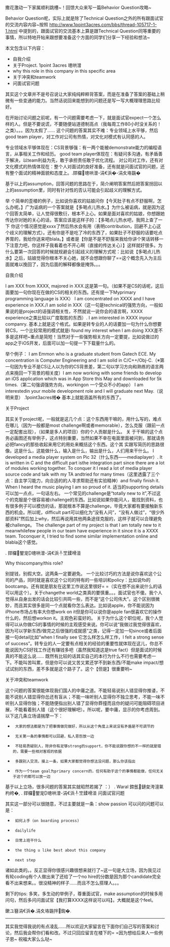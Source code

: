 撒花激动一下家属顺利跳槽~！回馈大众来写一篇Behavior Question攻略~

Behavior Question呢，实际上就是除了Technical Question之外的所有跟面试官的交流内容内容~按照 http://www.1point3acres.com/bbs/thread-105717-1-1.html 中提到的，跟面试官的交流基本上算是跟Technical Question同等重要的事情，所以特地开帖来跟想要准备这个方面的同学们分享一下经验和想法~

本文包含以下内容：
- 自我介绍
- 关于Project. 1point 3acres 璁哄潧
- why this role in this company in this specific area
- 关于冲突和teamwork
- 问面试官问题

其实这个文章并不是号召说让大家纯纯粹粹背答案，而是在准备了答案的基础上稍微有一些变通的能力。当然话说回来能想到的问题还是写一写大概理理思路比较好。

在开始讨论问题之前呢，有一个问题需要考虑一下，就是面试官expect一个怎么样的人。但是不要说谎，不要随便站道德制高点（我每周工作80小时没关系的！之类）。。。因为太假了……
这个问题的答案其实不难：专业领域上水平够，然后good team player，对工作对公司有热情，对文化对模式有认同感的人。

专业领域水平够体现在：CS背景够强：有一两个能被demonstrate能力的编程语言，从事相关工作和经历。
good team player体现在：有疑问多沟通，有矛盾善于解决，以team利益为先，敢于承担责任敢于优化流程。
对公司对工作，还有对文化模式的热情体现在：整个人对面试的良好准备，还有就是问面试官的问题，还有整个面试的精神面貌和态度上。.鐣欏璁哄潧-涓€浜�-涓夊垎鍦�

基于以上的assumption，回答问题的思路在于，简介阐明答案然后把答案拐回以上的assumption里，同时有针对性的否认可能会引起歧义的理解方式。

举 个简单的歪楼的例子，比如说你喜欢的姑娘问你【今天肚子有点不舒服啊，怎么办呢。】广为诟病的一个答案就是【多喝点儿热水。】为什么被诟病，就是因为这个回答太简单，让人觉得很敷衍，根本不上心。如果是面对喜欢的姑娘，你想跟她传达你对她的关心的话，答案应该是这样子的：【多喝点儿热水吧，我网上查了一下 你这个情况感觉是xxxx了然后热水会有用（表明contribution，回避不上心这个歧义的理解方式）。还有你是不是吃了冷的东西了，如果肚子不舒服的话要吃点养胃的，我给你送来吧blala。】或者是【你是不是不舒服来我给你讲个笑话转移一下注意力吧，你这样子我看着也不开心啊（直接的传达关心）】这样就好很多。为什么要第一次回答的时候就规避会引起歧义的理解方式呢：比如说【多喝点儿热水】之后，姑娘觉得你根本不关心她，就不会想跟你聊了==这个概念先入为主后面就难以挽回了，因为后面的解释都像是掩饰。。。


自我介绍

I am XXX from XXXX, majored in XXX.这是第一句。（如果不是CS的话呢，这后面要加一句你现在在做的CS的相关的东西。还有提一下Myprimary programming language is XXX） I am concentrated on XXXX and I have experience in XXX./I am solid in XXX（这一句是technical的强势方向，一般如果说的是project的话强调相关性，不然就说一说你会的语言啊，XXXX experience之类比较以广度取胜的东西）. I am interested in XXXX inyour companry.  基本上就是这个格式。如果是转专业的人的话要加一句为什么你想要转CS，一个比较常用的模式就是i found my interest when I am doing XXX差不多是这样吧~重点是简短！当然对于一些强势相关方向一定要提，比如说做过的app之于iOS开发，后面可以加一句提一下下载量什么的。

举个例子：
I am Emmon who is a graduate student from Gatech ECE. My concentration is Computer Engineering and I am solid in C/C++/Obj-C.（※第一句因为专业不是CS让人以为你的CS背景差，第二句以学习方向和熟练的语言两点来挽回一下背景的相关度）I am now working with some friends to develop an iOS application which was in App Store this May and downloaded for 5k times.（第二句强调强势方向，workingon 一个受众不小的app） I am interestedin your mobile development role and I will graduate next May.（说明来意）
.1point3acres缃�
基本上就能涵盖所有的东西了。


关于Project

其实关于project呢，一般就是这几个点：这个东西用干嘛的，用什么写的，难点在哪儿（因为一般都是most challenge啊或者memorable），怎么克服（跟前一点一定配套出现），（如果是多人的项目）你的个人贡献是什么。
关 于干嘛的这个点务必画图还有举例子，这点特别重要，当然如果不幸在电面里面被问到，那就请务必把fancy的那些收起来用它的用处来概括这个东西。这个其 实跟写简历的思路很像。这是什么，这能做什么，输入是什么，输出是什么，人们用来干什么。
I developed a media player system on Pic 32（什么东西——mediaplayer）. It is written in C and the difficult part isthe integration part since there are a lot of modules working together. To conquer it I read a lot of media player source code and talk with my TA andtried for many times（这里透露了三个点：自主学习能力，向合适的的人寻求帮助还有实验精神）and finally finish it. When I heard the music playing I am so proud of it. 适当的supporting details可以加一点点，一句话左右。
一个常见的challenge是“totally new to it”,不过这个的克服是个很容易被challenge的东西。比如说如果你能问人，能找到资料，也有很多例子可以模仿的话，那就根本不算是challenge，毕竟大家都有要接触新东西的机会。所以呢，difficult part可以细化为“没有人问”，“没有人做过”，“很少外部资料”然后加上why，然后再说用其他两条途径克服的，这样子就可以合理避免被challenge。
The challenge part of my project is that I am totally new to it meanwhilefew people in our team have experience in it since it is a XXXX team. Toconquer it, I tried to find some similar implementation online and blabla这个感觉。

. 鐣欏鐢宠璁哄潧-涓€浜╀笁鍒嗗湴

Why thiscompany/this role?

别提钱，别假大空。这两条一定要避免。
一个比较讨巧的方法是说你喜欢这个公司的产品，同时就是喜欢这个公司的特有的一些培训和policy：比如说fb的bootcamp。还有就是朋友在这里工作说这里很好= =（实在想不出来说什么的话可以用这个）。关于changethe world之类真的要慎重。。。面试官也不傻。我个人觉得从自身出发的话会比较引共鸣一些，而不是“这个公司伟大”。这个区别很微妙，而且其实很多是同一个点就看你怎么表达。比如说apple，你不能说因为iPhone市场占有率大你想work on it但是你可以说你是apple fan很喜欢它的操作什么的，然后想workon it。主观色彩蛮好的。
关于为什么这个职位呢，我个人觉得可以从你做CS的事情的时候的主观感受来说。你可以说“我做过我觉得很喜欢，因为可以学新东西/做完之后很强的成就感”之类，记得一定加一句since或者后面接一句detail比如“when I finally see 它怎么样怎么样工作，I felt a strong sense of success”。转专业的人一定要有点相关的经验的重要性就体现在这儿，你总不能说因为CS好找工作还有赚钱多吧（虽然我知道这是true fact）但是面试的时候真的不能这么说……
既然有比较的话其实自己的本行为什么不行也需要考虑一下。不能叫苦叫累，但是你可以说又苦又累还学不到新东西/不能make impact/想试试别的东西，差不多就是这个路子了。这个【但是】很重要哟~

关于冲突和teamwork

这个问题的答案很能体现我们国人的中庸之道。不能轻易说别人错显得你推诿，不能不说别人错显得你怂还有盲从；不能一味听别人显得你不独立思考，不能一味不听别人显得你独；不能随便指出别人错了显得你莽撞而且你的疑问可能阻碍项目进展，不能看着别人错（这个很好理解吧）。所以呢，要中庸，显示的你考虑周到。
以下这几条立场请揣摩一下：
-      大家的想法都是为了把事情做完做好，所以从这个角度上来说没有矛盾是不可调节的
-      无关第一条的事情都可以回避，私人恩怨放一边
-      不轻易质疑别人，除非你有足够strong的support，你不能说跟你想的不一样的就是错的，需要一些相对客观的依据
-      多跟别人交流，接上一条，如果大家都觉得你想法没问题，那么你该指出
-      作为一个team goal为primary concern的，任何有助于这个的事情都能做，任何无关于这个的都可以放一边
基于以上立场，很多问题的答案其实就昭然若揭了 ：）
. Waral 鍗氬鏈夋洿澶氭枃绔�,
. 鐣欏鐢宠璁哄潧-涓€浜╀笁鍒嗗湴
问面试官问题

其实这一部分可以很随意，不过主要就是一条：show passion
可以问的问题可以是：
-      如何上手（on boarding process)
-      dailylife
-      日常上班干什么
-      the thing u like best about this company
-      next step
诸如此类的。。反正显得你很感兴趣很想来就行了~这一句是大立场，因为我见过有轮coding有个人做出来了还给了一个no hire的分数是因为那个candidate完全看不出来想来。。很没精神的样子……而且不怎么搭理人。。。


剩下的tips: 多笑，多生动的举例子，尊重面试官，make assumption的时候多用问句，然后多问问面试官【我打算XXXX这样说可以吗】。大概就是这个feel。


鏉ユ簮涓€浜�.涓夊垎鍦拌鍧�. 

-------------
其实我觉得我说的有点凌乱……所以欢迎大家留言在下面你们自己写的答案和讨论，然后我会帮你们看和改。不过只回应留言在楼下的= =因为想给后来人一些例子恩~
祝福大家么么哒~
